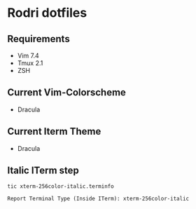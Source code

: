# Rodri dotfiles

## Requirements
* Vim 7.4
* Tmux 2.1
* ZSH

## Current Vim-Colorscheme
* Dracula

## Current Iterm Theme
* Dracula

## Italic ITerm step

```
tic xterm-256color-italic.terminfo

Report Terminal Type (Inside ITerm): xterm-256color-italic
```
